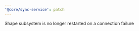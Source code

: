 ```yaml
---
'@core/sync-service': patch
---
```


Shape subsystem is no longer restarted on a connection failure
